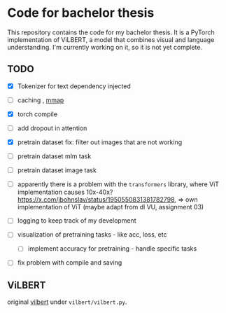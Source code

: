 # Code for bachelor thesis

This repository contains the code for my bachelor thesis. It is a PyTorch implementation of ViLBERT, a model that combines visual and language understanding.
I'm currently working on it, so it is not yet complete. 


## TODO
- [x] Tokenizer for text dependency injected
- [ ] caching , [mmap](https://github.com/DACUS1995/pytorch-mmap-dataset/blob/main/pytorch_mmap_dataset/dataset.py)
- [x] torch compile
- [ ] add dropout in attention
- [x] pretrain dataset fix: filter out images that are not working
- [ ] pretrain dataset mlm task
- [ ] pretrain dataset image task
- [ ] apparently there is a problem with the `transformers` library, where ViT implementation causes 10x-40x? https://x.com/jbohnslav/status/1950550831381782798, => own implementation of ViT (maybe adapt from dl VU, assignment 03)
- [ ] logging to keep track of my development
- [ ] visualization of pretraining tasks - like acc, loss, etc
    - [ ] implement accuracy for pretraining - handle specific tasks
- [ ] fix problem with compile and saving


## ViLBERT
original [vilbert](https://github.com/facebookresearch/vilbert-multi-task) under `vilbert/vilbert.py`.
